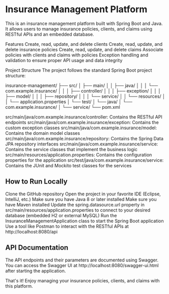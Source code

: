 # Insurance Management Platform
This is an insurance management platform built with Spring Boot and Java. It allows users to manage insurance policies, clients, and claims using RESTful APIs and an embedded database.

Features
Create, read, update, and delete clients
Create, read, update, and delete insurance policies
Create, read, update, and delete claims
Associate policies with clients and claims with policies
Exception handling and validation to ensure proper API usage and data integrity


Project Structure
The project follows the standard Spring Boot project structure:


insurance-management/
├── src/
│   ├── main/
│   │   ├── java/
│   │   │   └── com.example.insurance/
│   │   │       ├── controller/
│   │   │       ├── exception/
│   │   │       ├── model/
│   │   │       ├── repository/
│   │   │       └── service/
│   │   └── resources/
│   │       └── application.properties
│   └── test/
│       └── java/
│           └── com.example.insurance/
│               └── service/
└── pom.xml


src/main/java/com.example.insurance/controller: Contains the RESTful API endpoints
src/main/java/com.example.insurance/exception: Contains the custom exception classes
src/main/java/com.example.insurance/model: Contains the domain model classes
src/main/java/com.example.insurance/repository: Contains the Spring Data JPA repository interfaces
src/main/java/com.example.insurance/service: Contains the service classes that implement the business logic
src/main/resources/application.properties: Contains the configuration properties for the application
src/test/java/com.example.insurance/service: Contains the JUnit and Mockito test classes for the services



## How to Run Locally
Clone the GitHub repository
Open the project in your favorite IDE (Eclipse, IntelliJ, etc.)
Make sure you have Java 8 or later installed
Make sure you have Maven installed
Update the spring.datasource.url property in src/main/resources/application.properties to connect to your desired database (embedded H2 or external MySQL)
Run the InsuranceManagementApplication class to start the Spring Boot application
Use a tool like Postman to interact with the RESTful APIs at http://localhost:8080/api



## API Documentation
The API endpoints and their parameters are documented using Swagger. You can access the Swagger UI at http://localhost:8080/swagger-ui.html after starting the application.

That's it! Enjoy managing your insurance policies, clients, and claims with this platform.


